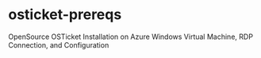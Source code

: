 # osticket-prereqs
OpenSource OSTicket Installation on Azure Windows Virtual Machine, RDP Connection, and Configuration
